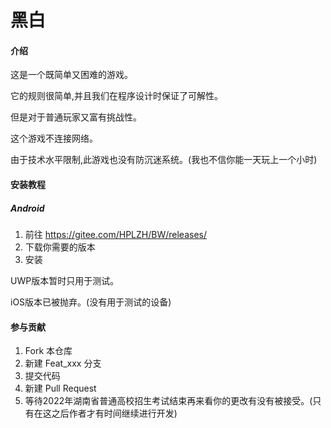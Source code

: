 # 黑白

#### 介绍

这是一个既简单又困难的游戏。

它的规则很简单,并且我们在程序设计时保证了可解性。

但是对于普通玩家又富有挑战性。

这个游戏不连接网络。

由于技术水平限制,此游戏也没有防沉迷系统。(我也不信你能一天玩上一个小时)

#### 安装教程

##### Android
1.  前往 https://gitee.com/HPLZH/BW/releases/
2.  下载你需要的版本
3.  安装

UWP版本暂时只用于测试。

iOS版本已被抛弃。(没有用于测试的设备)

#### 参与贡献

1.  Fork 本仓库
2.  新建 Feat_xxx 分支
3.  提交代码
4.  新建 Pull Request
5.  等待2022年湖南省普通高校招生考试结束再来看你的更改有没有被接受。(只有在这之后作者才有时间继续进行开发)
